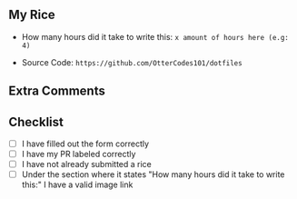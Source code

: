 <!-- Use this template if you are submitting a rice. If not delete all content in this template -->
<!-- PLEASE DELETE THE FOLLOWING LINE BELOW IF YOU ARE NOT DOING A RICE -->
<!-- automation:labels:rice -->

<!-- Replace "My Rice" with the name of your rice -->

## My Rice

<!-- please link source to hacktime url -->
<!-- to get the badge url follow steps bellow -->
<!-- waka.hackclub.com > projects > (your rice name) > right click on the img badge > click "Open image in new tab" > copy and paste url here. -->
<!-- your badge url should look something like this: https://waka.hackclub.com/api/badge/<your slack id>/interval:any/project:<project name> -->

- How many hours did it take to write this: `x amount of hours here (e.g: 4)`

- Source Code: `https://github.com/OtterCodes101/dotfiles`
  <!-- If you have public source code to your dotfiles put the link here -->
  <!-- This will improve the PR and make it easier to approve -->
  <!-- if you don't have a source code link, replace the example with N/A
- Screenshots of your rice
  <!-- Screenshots of your rice -->
  <!-- optional if source code is provided -->
  <!-- Highly recommended! -->

## Extra Comments

## Checklist

- [ ] I have filled out the form correctly
- [ ] I have my PR labeled correctly
- [ ] I have not already submitted a rice
- [ ] Under the section where it states "How many hours did it take to write this:" I have a valid image link
